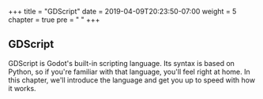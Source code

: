 +++
title = "GDScript"
date = 2019-04-09T20:23:50-07:00
weight = 5
chapter = true
pre = "<i class='fas fa-scroll'></i> "
+++

## <i class='fas fa-scroll'></i> GDScript

GDScript is Godot's built-in scripting language. Its syntax is based on Python, so if you're familiar with that language, you'll feel right at home. In this chapter, we'll introduce the language and get you up to speed with how it works.